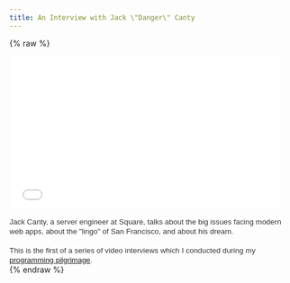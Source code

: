 ```yaml
---
title: An Interview with Jack \"Danger\" Canty
---
```


{% raw %}
<div class="css-full-post-content js-full-post-content">
<iframe allowfullscreen="" frameborder="0" height="270" src="//www.youtube.com/embed/_oeri06_Ks4" width="480"></iframe><br /><br /><span style="background-color: white; color: #333333; font-family: arial, sans-serif; font-size: 13.333333015441895px; line-height: 17px;">Jack Canty, a server engineer at Square, talks about the big issues facing modern web apps, about the "lingo" of San Francisco, and about his dream.</span><br /><span style="background-color: white; color: #333333; font-family: arial, sans-serif; font-size: 13.333333015441895px; line-height: 17px;"><br /></span> <span style="background-color: white; color: #333333; font-family: arial, sans-serif; font-size: 13.333333015441895px; line-height: 17px;">This is the first of a series of video interviews which I conducted during my <a href="http://blog.begriffs.com/2013/03/the-pilgrimage-begins.html">programming pilgrimage</a>.</span>
</div>
{% endraw %}
